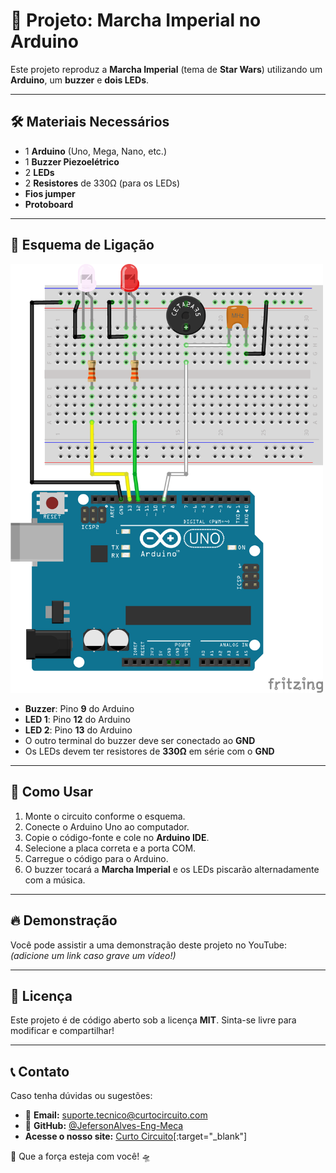 # 🎵 Projeto: Marcha Imperial no Arduino

Este projeto reproduz a **Marcha Imperial** (tema de **Star Wars**) utilizando um **Arduino**, um **buzzer** e **dois LEDs**.

---

## 🛠️ Materiais Necessários

- 1 **Arduino** (Uno, Mega, Nano, etc.)
- 1 **Buzzer Piezoelétrico**
- 2 **LEDs**
- 2 **Resistores** de 330Ω (para os LEDs)
- **Fios jumper**
- **Protoboard**

---

## 🔧 Esquema de Ligação
<img src="https://raw.githubusercontent.com/CurtoCircuitoLab/Musicas/refs/heads/main/Esquematicos/Esquematico-Imperial-March_bb.png" alt="Esquema do Circuito" width="500">

- **Buzzer**: Pino **9** do Arduino
- **LED 1**: Pino **12** do Arduino
- **LED 2**: Pino **13** do Arduino
- O outro terminal do buzzer deve ser conectado ao **GND**
- Os LEDs devem ter resistores de **330Ω** em série com o **GND**

---

## 📌 Como Usar
1. Monte o circuito conforme o esquema.
2. Conecte o Arduino Uno ao computador.
3. Copie o código-fonte e cole no **Arduino IDE**.
4. Selecione a placa correta e a porta COM.
5. Carregue o código para o Arduino.
6. O buzzer tocará a **Marcha Imperial** e os LEDs piscarão alternadamente com a música.

---

## 🔥 Demonstração

Você pode assistir a uma demonstração deste projeto no YouTube: *(adicione um link caso grave um vídeo!)*

---

## 📜 Licença

Este projeto é de código aberto sob a licença **MIT**. Sinta-se livre para modificar e compartilhar!

---

## 📞 Contato
Caso tenha dúvidas ou sugestões:
- 📧 **Email:** suporte.tecnico@curtocircuito.com
- 🔗 **GitHub:** [@JefersonAlves-Eng-Meca](https://github.com/JefersonAlves-Eng-Meca)
- **Acesse o nosso site:** [Curto Circuito](https://curtocircuito.com.br)[:target="_blank"]

🚀 Que a força esteja com você! 🛸




